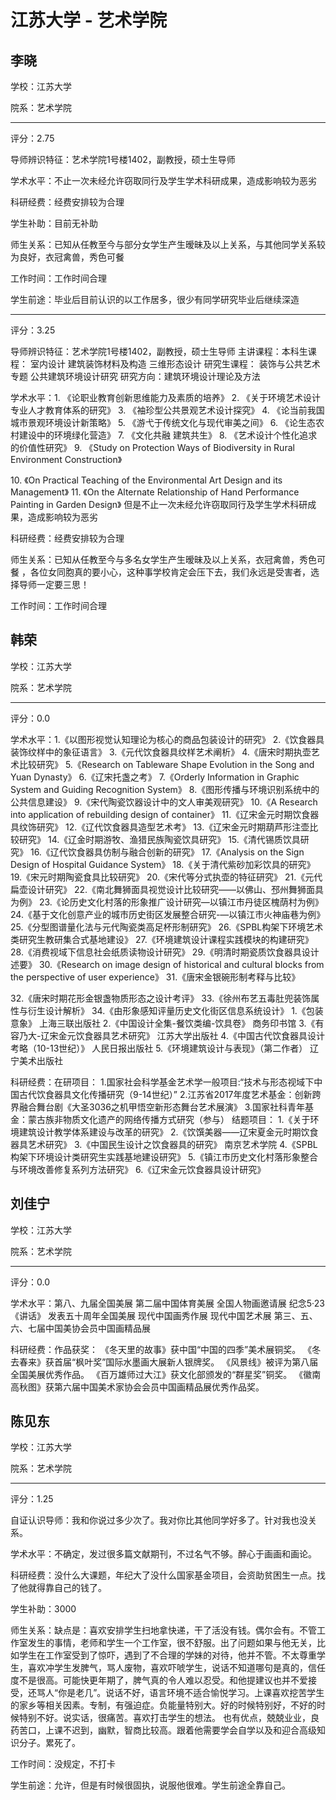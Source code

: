 # 江苏大学 - 艺术学院

## 李晓

学校：江苏大学

院系：艺术学院

* * *

评分：2.75

导师辨识特征：艺术学院1号楼1402，副教授，硕士生导师

学术水平：不止一次未经允许窃取同行及学生学术科研成果，造成影响较为恶劣

科研经费：经费安排较为合理

学生补助：目前无补助

师生关系：已知从任教至今与部分女学生产生暧昧及以上关系，与其他同学关系较为良好，衣冠禽兽，秀色可餐

工作时间：工作时间合理

学生前途：毕业后目前认识的以工作居多，很少有同学研究毕业后继续深造

* * *

评分：3.25

导师辨识特征：艺术学院1号楼1402，副教授，硕士生导师
主讲课程：本科生课程：
室内设计
建筑装饰材料及构造
三维形态设计
研究生课程：
装饰与公共艺术专题
公共建筑环境设计研究
研究方向：建筑环境设计理论及方法

学术水平：1\. 《论职业教育创新思维能力及素质的培养》
2\. 《关于环境艺术设计专业人才教育体系的研究》
3\. 《袖珍型公共景观艺术设计探究》
4\. 《论当前我国城市景观环境设计新策略》
5\. 《游弋于传统文化与现代审美之间》
6\. 《论生态农村建设中的环境绿化营造》
7\. 《文化共融 建筑共生》
8\. 《艺术设计个性化追求的价值性研究》
9\. 《Study on Protection Ways of Biodiversity in Rural Environment Construction》

10\. 《On Practical Teaching of the Environmental Art Design and its Management》
11\. 《On the Alternate Relationship of Hand Performance Painting in Garden Design》
但是不止一次未经允许窃取同行及学生学术科研成果，造成影响较为恶劣

科研经费：经费安排较为合理

师生关系：已知从任教至今与多名女学生产生暧昧及以上关系，衣冠禽兽，秀色可餐
，各位女同胞真的要小心，这种事学校肯定会压下去，我们永远是受害者，选择导师一定要三思！

工作时间：工作时间合理

## 韩荣

学校：江苏大学

院系：艺术学院

* * *

评分：0.0

学术水平：1.《以图形视觉认知理论为核心的商品包装设计的研究》
2.《饮食器具装饰纹样中的象征语言》
3.《元代饮食器具纹样艺术阐析》
4.《唐宋时期执壶艺术比较研究》
5.《Research on Tableware Shape Evolution in the Song and Yuan Dynasty》
6.《辽宋托盏之考》
7.《Orderly Information in Graphic System and Guiding Recognition System》
8.《图形传播与环境识别系统中的公共信息建设》
9.《宋代陶瓷饮器设计中的文人审美观研究》
10.《A Research into application of rebuilding design of container》
11.《辽宋金元时期饮食器具纹饰研究》
12.《辽代饮食器具造型艺术考》
13.《辽宋金元时期葫芦形注壶比较研究》
14.《辽金时期游牧、渔猎民族陶瓷饮具研究》
15.《清代锡质饮具研究》
16.《辽代饮食器具仿制与融合创新的研究》
17.《Analysis on the Sign Design of Hospital Guidance System》
18.《关于清代紫砂加彩饮具的研究》
19.《宋元时期陶瓷食具比较研究》
20.《宋代等分式执壶的特征研究》
21.《元代扁壶设计研究》
22.《南北舞狮面具视觉设计比较研究——以佛山、邳州舞狮面具为例》
23.《论历史文化村落的形象推广设计研究—以镇江市丹徒区槐荫村为例》
24.《基于文化创意产业的城市历史街区发展整合研究-—以镇江市火神庙巷为例》
25.《分型图谱量化法与元代陶瓷类高足杯形制研究》
26.《SPBL构架下环境艺术类研究生教研集合式基地建设》
27.《环境建筑设计课程实践模块的构建研究》
28.《消费视域下信息社会纸质读物设计研究》
29.《明清时期瓷质饮食器具设计述要》
30.《Research on image design of historical and cultural blocks from the perspective of user experience》
31.《唐宋金银碗形制考释与比较》

32.《唐宋时期花形金银盏物质形态之设计考评》
33.《徐州布艺五毒肚兜装饰属性与衍生设计解析》
34.《由形象感知评量历史文化街区信息系统设计》
1.《包装意象》 上海三联出版社
2.《中国设计全集-餐饮类编-饮具卷》 商务印书馆
3.《有容乃大-辽宋金元饮食器具艺术研究》 江苏大学出版社
4.《中国古代饮食器具设计考略（10-13世纪）》 人民日报出版社
5.《环境建筑设计与表现》（第二作者） 辽宁美术出版社

科研经费：在研项目：
1.国家社会科学基金艺术学一般项目:“技术与形态视域下中国古代饮食器具文化传播研究（9-14世纪）”
2.江苏省2017年度艺术基金：创新跨界融合舞台剧《大圣3036之机甲悟空新形态舞台艺术展演》
3.国家社科青年基金：蒙古族非物质文化遗产的网络传播方式研究（参与）
结题项目：
1.《关于环境建筑设计教学体系建设与改革的研究》
2.《饮馔美器——辽宋夏金元时期饮食器具艺术研究》
3.《中国民生设计之饮食器具的研究》 南京艺术学院
4.《SPBL构架下环境设计类研究生实践基地建设研究》
5.《镇江市历史文化村落形象整合与环境改善修复系列方法研究》
6.《辽宋金元饮食器具设计研究》

## 刘佳宁

学校：江苏大学

院系：艺术学院

* * *

评分：0.0

学术水平：第八、九届全国美展
第二届中国体育美展
全国人物画邀请展
纪念5·23《讲话》 发表五十周年全国美展
现代中国画秀作展
现代中国艺术展 第三、五、六、七届中国美协会员中国画精品展

科研经费：作品获奖：
《冬天里的故事》获中国“中国的四季”美术展铜奖。
《冬去春来》获首届“枫叶奖”国际水墨画大展新人银牌奖。
《风景线》被评为第八届全国美展优秀作品。
《百万雄师过大江》获文化部颁发的“群星奖”铜奖。
《徽南高秋图》获第六届中国美术家协会会员中国画精品展优秀作品奖。

## 陈见东

学校：江苏大学

院系：艺术学院

* * *

评分：1.25

自证认识导师：我和你说过多少次了。我对你比其他同学好多了。针对我也没关系。

学术水平：不确定，发过很多篇文献期刊，不过名气不够。醉心于画画和画论。

科研经费：没什么大课题，年纪大了没什么国家基金项目，会资助贫困生一点。找了他就得靠自己的钱了。

学生补助：3000

师生关系：缺点是：喜欢安排学生扫地拿快递，干了活没有钱。偶尔会有。不管工作室发生的事情，老师和学生一个工作室，很不舒服。出了问题如果与他无关，比如学生在工作室受到了惊吓，遇到了不合理的学妹的对待，他并不管。不太尊重学生，喜欢冲学生发脾气，骂人废物，喜欢吓唬学生，说话不知道哪句是真的，信任度不是很高。可能快更年期了，脾气真的令人难以忍受。和他提建议也并不爱接受，还骂人“你是老几”。说话不好，语言环境不适合愉悦学习。上课喜欢挖苦学生的家乡等相关因素。专制，有强迫症。负能量特别大。好的时候特别好，不好的时候特别不好。说实话，很痛苦。喜欢打击学生的想法。
也有优点，兢兢业业，良药苦口，上课不迟到，幽默，智商比较高。跟着他需要学会自学以及和迎合高级知识分子。累死了。

工作时间：没规定，不打卡

学生前途：允许，但是有时候很固执，说服他很难。学生前途全靠自己。